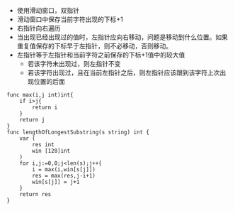 - 使用滑动窗口，双指针
- 滑动窗口中保存当前字符出现的下标+1
- 右指针向右遍历
- 当出现已经出现过的值时，左指针应向右移动，问题是移动到什么位置。如果重复值保存的下标早于左指针，则不必移动，否则移动。
- 左指针等于左指针和当前字符之前保存的下标+1值中的较大值
  - 若该字符未出现过，则左指针不变
  - 若该字符出现过，且在当前左指针之后，则左指针应该跟到该字符上次出现位置的后面
```golang
func max(i,j int)int{
    if i>j{
        return i
    }
    return j
}
func lengthOfLongestSubstring(s string) int {
    var (
        res int
        win [128]int
    )
    for i,j:=0,0;j<len(s);j++{
        i = max(i,win[s[j]])
        res = max(res,j-i+1)
        win[s[j]] = j+1
    }
    return res
}
```
